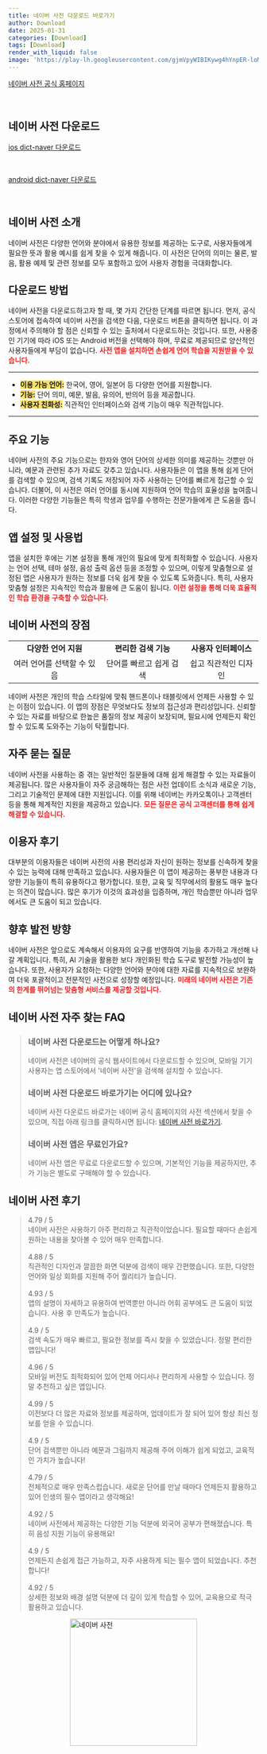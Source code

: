 ```yaml
---
title: 네이버 사전 다운로드 바로가기
author: Download
date: 2025-01-31
categories: [Download]
tags: [Download]
render_with_liquid: false
image: 'https://play-lh.googleusercontent.com/gjmVpyWIBIKywg4hYnpER-loMpOhuTbo--3wxCgaiZsJi40StVx3pDFEVQ0WQz1GGPTq=s256-rw'
---
```

<p><a class='click-button' title='네이버 사전' href='https://dict.naver.com/' rel='nofollow'>네이버 사전 공식 홈페이지</a></p><br>
<h2 id='네이버 사전_다운로드'>네이버 사전 다운로드</h2>
<p><a class="click-button ios" title="dict-naver 다운로드" href="https://apps.apple.com/kr/app/%EB%84%A4%EC%9D%B4%EB%B2%84-%EC%82%AC%EC%A0%84/id673085116" rel="nofollow">ios dict-naver 다운로드</a></p><br>
<p><a class="click-button android" title="dict-naver 다운로드" href="https://play.google.comhttps://play.google.com/store/apps/details?id=com.nhn.android.naverdic" rel="nofollow">android dict-naver 다운로드</a></p><br>


<h2 id='네이버_사전_소개'>네이버 사전 소개</h2>

<p>네이버 사전은 다양한 언어와 분야에서 유용한 정보를 제공하는 도구로, 사용자들에게 필요한 뜻과 활용 예시를 쉽게 찾을 수 있게 해줍니다. 이 사전은 단어의 의미는 물론, 발음, 활용 예제 및 관련 정보를 모두 포함하고 있어 사용자 경험을 극대화합니다.</p>

<h2 id='다운로드_방법'>다운로드 방법</h2>

<p>네이버 사전을 다운로드하고자 할 때, 몇 가지 간단한 단계를 따르면 됩니다. 먼저, 공식 스토어에 접속하여 네이버 사전을 검색한 다음, 다운로드 버튼을 클릭하면 됩니다. 이 과정에서 주의해야 할 점은 신뢰할 수 있는 출처에서 다운로드하는 것입니다. 또한, 사용중인 기기에 따라 iOS 또는 Android 버전을 선택해야 하며, 무료로 제공되므로 양산적인 사용자들에게 부담이 없습니다. <b><span style="color: #ee2323;">사전 앱을 설치하면 손쉽게 언어 학습을 지원받을 수 있습니다.</span></b></p>

<hr />

<ul>
    <li><b><span style="background-color: #ffe066;">이용 가능 언어:</span></b> 한국어, 영어, 일본어 등 다양한 언어를 지원합니다.</li>
    <li><b><span style="background-color: #ffe066;">기능:</span></b> 단어 의미, 예문, 발음, 유의어, 반의어 등을 제공합니다.</li>
    <li><b><span style="background-color: #ffe066;">사용자 친화성:</span></b> 직관적인 인터페이스와 검색 기능이 매우 직관적입니다.</li>
</ul>

<hr />

<h2 id='주요_기능'>주요 기능</h2>

<p>네이버 사전의 주요 기능으로는 한자와 영어 단어의 상세한 의미를 제공하는 것뿐만 아니라, 예문과 관련된 추가 자료도 갖추고 있습니다. 사용자들은 이 앱을 통해 쉽게 단어를 검색할 수 있으며, 검색 기록도 저장되어 자주 사용하는 단어를 빠르게 접근할 수 있습니다. 더불어, 이 사전은 여러 언어를 동시에 지원하여 언어 학습의 효율성을 높여줍니다. 이러한 다양한 기능들은 특히 학생과 업무를 수행하는 전문가들에게 큰 도움을 줍니다.</p>

<h2 id='앱_설정_및_사용법'>앱 설정 및 사용법</h2>

<p>앱을 설치한 후에는 기본 설정을 통해 개인의 필요에 맞게 최적화할 수 있습니다. 사용자는 언어 선택, 테마 설정, 음성 출력 옵션 등을 조정할 수 있으며, 이렇게 맞춤형으로 설정된 앱은 사용자가 원하는 정보를 더욱 쉽게 찾을 수 있도록 도와줍니다. 특히, 사용자 맞춤형 설정은 지속적인 학습과 활용에 큰 도움이 됩니다. <b><span style="color: #ee2323;">이런 설정을 통해 더욱 효율적인 학습 환경을 구축할 수 있습니다.</span></b></p>

<h2 id='네이버_사전의_장점'>네이버 사전의 장점</h2>

<table>
    <tr>
        <td style="text-align: center; height: 17px;"><b>다양한 언어 지원</b></td>
        <td style="text-align: center; height: 17px;"><b>편리한 검색 기능</b></td>
        <td style="text-align: center; height: 17px;"><b>사용자 인터페이스</b></td>
    </tr>
    <tr>
        <td style="text-align: center; height: 17px;">여러 언어를 선택할 수 있음</td>
        <td style="text-align: center; height: 17px;">단어를 빠르고 쉽게 검색</td>
        <td style="text-align: center; height: 17px;">쉽고 직관적인 디자인</td>
    </tr>
</table>

<p>네이버 사전은 개인의 학습 스타일에 맞춰 핸드폰이나 태블릿에서 언제든 사용할 수 있는 이점이 있습니다. 이 앱의 장점은 무엇보다도 정보의 접근성과 편리성입니다. 신뢰할 수 있는 자료를 바탕으로 한높은 품질의 정보 제공이 보장되며, 필요시에 언제든지 확인할 수 있도록 도와주는 기능이 탁월합니다.</p>

<h2 id='자주_묻는_질문'>자주 묻는 질문</h2>

<p>네이버 사전을 사용하는 중 겪는 일반적인 질문들에 대해 쉽게 해결할 수 있는 자료들이 제공됩니다. 많은 사용자들이 자주 궁금해하는 점은 사전 업데이트 소식과 새로운 기능, 그리고 기술적인 문제에 대한 지원입니다. 이를 위해 네이버는 카카오톡이나 고객센터 등을 통해 체계적인 지원을 제공하고 있습니다. <b><span style="color: #ee2323;">모든 질문은 공식 고객센터를 통해 쉽게 해결할 수 있습니다.</span></b></p>

<h2 id='이용자_후기'>이용자 후기</h2>

<p>대부분의 이용자들은 네이버 사전의 사용 편리성과 자신이 원하는 정보를 신속하게 찾을 수 있는 능력에 대해 만족하고 있습니다. 사용자들은 이 앱이 제공하는 풍부한 내용과 다양한 기능들이 특히 유용하다고 평가합니다. 또한, 교육 및 직무에서의 활용도 매우 높다는 의견이 많습니다. 많은 후기가 이것의 효과성을 입증하며, 개인 학습뿐만 아니라 업무에서도 큰 도움이 되고 있습니다.</p>

<h2 id='향후_발전_방향'>향후 발전 방향</h2>

<p>네이버 사전은 앞으로도 계속해서 이용자의 요구를 반영하여 기능을 추가하고 개선해 나갈 계획입니다. 특히, AI 기술을 활용한 보다 개인화된 학습 도구로 발전할 가능성이 높습니다. 또한, 사용자가 요청하는 다양한 언어와 분야에 대한 자료를 지속적으로 보완하여 더욱 포괄적이고 전문적인 사전으로 성장할 예정입니다. <b><span style="color: #ee2323;">미래의 네이버 사전은 기존의 한계를 뛰어넘는 맞춤형 서비스를 제공할 것입니다.</span></b></p>


<h2 id='네이버 사전_자주_찾는_FAQ'>네이버 사전 자주 찾는 FAQ</h2>
<div itemscope="" itemtype="https://schema.org/FAQPage"> <blockquote> <div itemscope="" itemprop="mainEntity" itemtype="https://schema.org/Question"> <h3 itemprop="name">네이버 사전 다운로드는 어떻게 하나요?</h3> <div itemscope="" itemprop="acceptedAnswer" itemtype="https://schema.org/Answer"> <span itemprop="text"> <p>네이버 사전은 네이버의 공식 웹사이트에서 다운로드할 수 있으며, 모바일 기기 사용자는 앱 스토어에서 '네이버 사전'을 검색해 설치할 수 있습니다.</p> </span> </div> </div> <div itemscope="" itemprop="mainEntity" itemtype="https://schema.org/Question"> <h3 itemprop="name">네이버 사전 다운로드 바로가기는 어디에 있나요?</h3> <div itemscope="" itemprop="acceptedAnswer" itemtype="https://schema.org/Answer"> <span itemprop="text"> <p>네이버 사전 다운로드 바로가는 네이버 공식 홈페이지의 사전 섹션에서 찾을 수 있으며, 직접 아래 링크를 클릭하시면 됩니다: <a href="https://dic.naver.com/">네이버 사전 바로가기</a>.</p> </span> </div> </div> <div itemscope="" itemprop="mainEntity" itemtype="https://schema.org/Question"> <h3 itemprop="name">네이버 사전 앱은 무료인가요?</h3> <div itemscope="" itemprop="acceptedAnswer" itemtype="https://schema.org/Answer"> <span itemprop="text"> <p>네이버 사전 앱은 무료로 다운로드할 수 있으며, 기본적인 기능을 제공하지만, 추가 기능은 별도로 구매해야 할 수 있습니다.</p> </span> </div> </div> </blockquote> </div>
<h2 id='네이버 사전_후기'>네이버 사전 후기</h2>
<div itemscope itemtype="https://schema.org/Product">
  <blockquote>
  <div itemprop="review" itemscope itemtype="https://schema.org/Review">
      <div itemprop="reviewRating" itemscope itemtype="https://schema.org/Rating"> <span itemprop="ratingValue">4.79</span> / <span itemprop="bestRating">5</span> </div>
      <span itemprop="reviewBody">네이버 사전은 사용하기 아주 편리하고 직관적이었습니다. 필요할 때마다 손쉽게 원하는 내용을 찾아볼 수 있어 매우 만족합니다.</span>
  </div>
  <br>
  <div itemprop="review" itemscope itemtype="https://schema.org/Review">
      <div itemprop="reviewRating" itemscope itemtype="https://schema.org/Rating"> <span itemprop="ratingValue">4.88</span> / <span itemprop="bestRating">5</span> </div>
      <span itemprop="reviewBody">직관적인 디자인과 깔끔한 화면 덕분에 검색이 매우 간편했습니다. 또한, 다양한 언어와 일상 회화를 지원해 주어 퀄리티가 높습니다.</span>
  </div>
  <br>
  <div itemprop="review" itemscope itemtype="https://schema.org/Review">
      <div itemprop="reviewRating" itemscope itemtype="https://schema.org/Rating"> <span itemprop="ratingValue">4.93</span> / <span itemprop="bestRating">5</span> </div>
      <span itemprop="reviewBody">앱의 설명이 자세하고 유용하여 번역뿐만 아니라 어휘 공부에도 큰 도움이 되었습니다. 사용 후 만족도가 높습니다.</span>
  </div>
  <br>
  <div itemprop="review" itemscope itemtype="https://schema.org/Review">
      <div itemprop="reviewRating" itemscope itemtype="https://schema.org/Rating"> <span itemprop="ratingValue">4.9</span> / <span itemprop="bestRating">5</span> </div>
      <span itemprop="reviewBody">검색 속도가 매우 빠르고, 필요한 정보를 즉시 찾을 수 있었습니다. 정말 편리한 앱입니다!</span>
  </div>
  <br>
  <div itemprop="review" itemscope itemtype="https://schema.org/Review">
      <div itemprop="reviewRating" itemscope itemtype="https://schema.org/Rating"> <span itemprop="ratingValue">4.96</span> / <span itemprop="bestRating">5</span> </div>
      <span itemprop="reviewBody">모바일 버전도 최적화되어 있어 언제 어디서나 편리하게 사용할 수 있습니다. 정말 추천하고 싶은 앱입니다.</span>
  </div>
  <br>
  <div itemprop="review" itemscope itemtype="https://schema.org/Review">
      <div itemprop="reviewRating" itemscope itemtype="https://schema.org/Rating"> <span itemprop="ratingValue">4.99</span> / <span itemprop="bestRating">5</span> </div>
      <span itemprop="reviewBody">이전보다 더 많은 자료와 정보를 제공하며, 업데이트가 잘 되어 있어 항상 최신 정보를 얻을 수 있습니다.</span>
  </div>
  <br>
  <div itemprop="review" itemscope itemtype="https://schema.org/Review">
      <div itemprop="reviewRating" itemscope itemtype="https://schema.org/Rating"> <span itemprop="ratingValue">4.9</span> / <span itemprop="bestRating">5</span> </div>
      <span itemprop="reviewBody">단어 검색뿐만 아니라 예문과 그림까지 제공해 주어 이해가 쉽게 되었고, 교육적인 가치가 높습니다!</span>
  </div>
  <br>
  <div itemprop="review" itemscope itemtype="https://schema.org/Review">
      <div itemprop="reviewRating" itemscope itemtype="https://schema.org/Rating"> <span itemprop="ratingValue">4.79</span> / <span itemprop="bestRating">5</span> </div>
      <span itemprop="reviewBody">전체적으로 매우 만족스럽습니다. 새로운 단어를 만날 때마다 언제든지 활용하고 있어 인생의 필수 앱이라고 생각해요!</span>
  </div>
  <br>
  <div itemprop="review" itemscope itemtype="https://schema.org/Review">
      <div itemprop="reviewRating" itemscope itemtype="https://schema.org/Rating"> <span itemprop="ratingValue">4.92</span> / <span itemprop="bestRating">5</span> </div>
      <span itemprop="reviewBody">네이버 사전에서 제공하는 다양한 기능 덕분에 외국어 공부가 편해졌습니다. 특히 음성 지원 기능이 유용해요!</span>
  </div>
  <br>
  <div itemprop="review" itemscope itemtype="https://schema.org/Review">
      <div itemprop="reviewRating" itemscope itemtype="https://schema.org/Rating"> <span itemprop="ratingValue">4.9</span> / <span itemprop="bestRating">5</span> </div>
      <span itemprop="reviewBody">언제든지 손쉽게 접근 가능하고, 자주 사용하게 되는 필수 앱이 되었습니다. 추천합니다!</span>
  </div>
  <br>
  <div itemprop="review" itemscope itemtype="https://schema.org/Review">
      <div itemprop="reviewRating" itemscope itemtype="https://schema.org/Rating"> <span itemprop="ratingValue">4.92</span> / <span itemprop="bestRating">5</span> </div>
      <span itemprop="reviewBody">상세한 정보와 배경 설명 덕분에 더 깊이 있게 학습할 수 있어, 교육용으로 적극 활용하고 있습니다.</span>
  </div>
  </blockquote>
</div>
<figure class="image" style="display: flex; justify-content: center; align-items: center; margin: 0;"><img src="https://play-lh.googleusercontent.com/gjmVpyWIBIKywg4hYnpER-loMpOhuTbo--3wxCgaiZsJi40StVx3pDFEVQ0WQz1GGPTq=s256-rw" alt="네이버 사전" width="256" height="256" style="max-width: 100%; height: auto;"></figure>